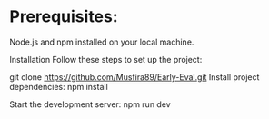 # Prerequisites:
 Node.js and npm installed on your local machine.

Installation Follow these steps to set up the project:

git clone https://github.com/Musfira89/Early-Eval.git
Install project dependencies: npm install

Start the development server: npm run dev
